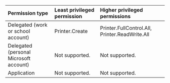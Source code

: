 |Permission type|Least privileged permission|Higher privileged permissions|
|:---|:---|:---|
|Delegated (work or school account)|Printer.Create|Printer.FullControl.All, Printer.ReadWrite.All|
|Delegated (personal Microsoft account)|Not supported.|Not supported.|
|Application|Not supported.|Not supported.|

